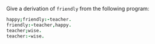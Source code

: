Give a derivation of `friendly` from the following program:
```Prolog
happy;friendly:-teacher.
friendly:-teacher,happy.
teacher;wise.
teacher:-wise.
```
